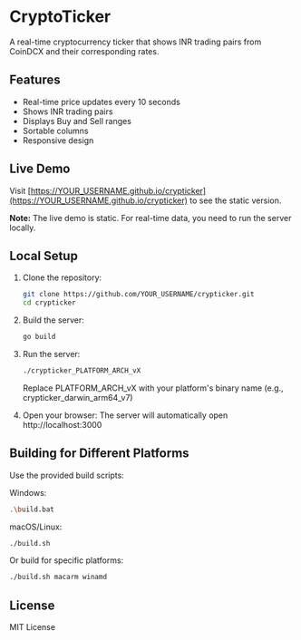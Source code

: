 # CryptoTicker

A real-time cryptocurrency ticker that shows INR trading pairs from CoinDCX and their corresponding rates.

## Features

- Real-time price updates every 10 seconds
- Shows INR trading pairs
- Displays Buy and Sell ranges
- Sortable columns
- Responsive design

## Live Demo

Visit [https://YOUR_USERNAME.github.io/crypticker](https://YOUR_USERNAME.github.io/crypticker) to see the static version.

**Note:** The live demo is static. For real-time data, you need to run the server locally.

## Local Setup

1. Clone the repository:
   ```bash
   git clone https://github.com/YOUR_USERNAME/crypticker.git
   cd crypticker
   ```

2. Build the server:
   ```bash
   go build
   ```

3. Run the server:
   ```bash
   ./crypticker_PLATFORM_ARCH_vX
   ```
   Replace PLATFORM_ARCH_vX with your platform's binary name (e.g., crypticker_darwin_arm64_v7)

4. Open your browser:
   The server will automatically open http://localhost:3000

## Building for Different Platforms

Use the provided build scripts:

Windows:
```bash
.\build.bat
```

macOS/Linux:
```bash
./build.sh
```

Or build for specific platforms:
```bash
./build.sh macarm winamd
```

## License

MIT License 